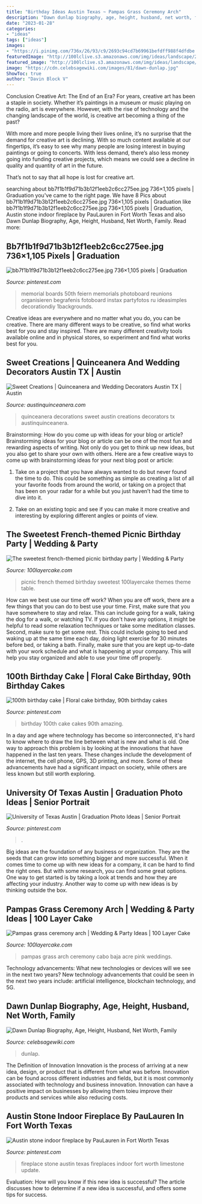 ```yaml
---
title: "Birthday Ideas Austin Texas ~ Pampas Grass Ceremony Arch"
description: "Dawn dunlap biography, age, height, husband, net worth, family"
date: "2023-01-28"
categories:
- "ideas"
tags: ["ideas"]
images:
- "https://i.pinimg.com/736x/26/93/c9/2693c94cd7b69961befdff988f4dfdbe.jpg"
featuredImage: "http://100lclive.s3.amazonaws.com/img/ideas/landscape/218989.jpg"
featured_image: "http://100lclive.s3.amazonaws.com/img/ideas/landscape/209614.jpg"
image: "https://cdn.celebsagewiki.com/images/81/dawn-dunlap.jpg"
ShowToc: true
author: "Davin Block V"
---
```



Conclusion
Creative Art: The End of an Era?
For years, creative art has been a staple in society. Whether it’s paintings in a museum or music playing on the radio, art is everywhere. However, with the rise of technology and the changing landscape of the world, is creative art becoming a thing of the past?

With more and more people living their lives online, it’s no surprise that the demand for creative art is declining. With so much content available at our fingertips, it’s easy to see why many people are losing interest in buying paintings or going to concerts. With less demand, there’s also less money going into funding creative projects, which means we could see a decline in quality and quantity of art in the future.

That’s not to say that all hope is lost for creative art.

	

		
searching about bb7f1b1f9d71b3b12f1eeb2c6cc275ee.jpg 736×1,105 pixels | Graduation you've came to the right page. We have 8 Pics about bb7f1b1f9d71b3b12f1eeb2c6cc275ee.jpg 736×1,105 pixels | Graduation like bb7f1b1f9d71b3b12f1eeb2c6cc275ee.jpg 736×1,105 pixels | Graduation, Austin stone indoor fireplace by PauLauren in Fort Worth Texas and also Dawn Dunlap Biography, Age, Height, Husband, Net Worth, Family. Read more:
		
    
## Bb7f1b1f9d71b3b12f1eeb2c6cc275ee.jpg 736×1,105 Pixels | Graduation

<img loading=lazy src="https://i.pinimg.com/736x/de/db/1e/dedb1e840e40aeaa6b257322b7da0985.jpg" onerror="this.onerror=null;this.src='https://tse4.mm.bing.net/th?id=OIP.bEMzBMC-Vfaa1N-eYA8F6AHaLH&amp;pid=15.1';" alt="bb7f1b1f9d71b3b12f1eeb2c6cc275ee.jpg 736×1,105 pixels | Graduation">

_Source: pinterest.com_

>memorial boards 50th feiern memorials photoboard reunions organisieren begrafenis fotoboard instax partyfotos ru ideasimples decorationdiy 1backgrounds. 

	

Creative ideas are everywhere and no matter what you do, you can be creative. There are many different ways to be creative, so find what works best for you and stay inspired. There are many different creativity tools available online and in physical stores, so experiment and find what works best for you.

    
## Sweet Creations | Quinceanera And Wedding Decorators Austin TX | Austin

<img loading=lazy src="https://www.austinquinceanera.com/sites/default/files/attach/onion-creek-ballroom20.jpg" onerror="this.onerror=null;this.src='https://tse3.mm.bing.net/th?id=OIP.mpUFwfazCgVEqc4teJPAaQHaE9&amp;pid=15.1';" alt="Sweet Creations | Quinceanera and Wedding Decorators Austin TX | Austin">

_Source: austinquinceanera.com_

>quinceanera decorations sweet austin creations decorators tx austinquinceanera. 

	

Brainstorming: How do you come up with ideas for your blog or article?
Brainstorming ideas for your blog or article can be one of the most fun and rewarding aspects of writing. Not only do you get to think up new ideas, but you also get to share your own with others. Here are a few creative ways to come up with brainstorming ideas for your next blog post or article:
1. Take on a project that you have always wanted to do but never found the time to do. This could be something as simple as creating a list of all your favorite foods from around the world, or taking on a project that has been on your radar for a while but you just haven’t had the time to dive into it.

2. Take on an existing topic and see if you can make it more creative and interesting by exploring different angles or points of view.

    
## The Sweetest French-themed Picnic Birthday Party | Wedding &amp; Party

<img loading=lazy src="http://100lclive.s3.amazonaws.com/img/ideas/landscape/209614.jpg" onerror="this.onerror=null;this.src='https://tse4.mm.bing.net/th?id=OIP.mr-83G86vwDauyMKuT6WWAHaJ6&amp;pid=15.1';" alt="The sweetest french-themed picnic birthday party | Wedding &amp; Party">

_Source: 100layercake.com_

>picnic french themed birthday sweetest 100layercake themes theme table. 

	

How can we best use our time off work?
When you are off work, there are a few things that you can do to best use your time. First, make sure that you have somewhere to stay and relax. This can include going for a walk, taking the dog for a walk, or watching TV. If you don't have any options, it might be helpful to read some relaxation techniques or take some meditation classes. Second, make sure to get some rest. This could include going to bed and waking up at the same time each day, doing light exercise for 30 minutes before bed, or taking a bath. Finally, make sure that you are kept up-to-date with your work schedule and what is happening at your company. This will help you stay organized and able to use your time off properly.

    
## 100th Birthday Cake | Floral Cake Birthday, 90th Birthday Cakes

<img loading=lazy src="https://i.pinimg.com/736x/26/93/c9/2693c94cd7b69961befdff988f4dfdbe.jpg" onerror="this.onerror=null;this.src='https://tse2.mm.bing.net/th?id=OIP.KEfW6sic4iDF7mxk9QYkggHaJ3&amp;pid=15.1';" alt="100th birthday cake | Floral cake birthday, 90th birthday cakes">

_Source: pinterest.com_

>birthday 100th cake cakes 90th amazing. 

	

In a day and age where technology has become so interconnected, it's hard to know where to draw the line between what is new and what is old. One way to approach this problem is by looking at the innovations that have happened in the last ten years. These changes include the development of the internet, the cell phone, GPS, 3D printing, and more. Some of these advancements have had a significant impact on society, while others are less known but still worth exploring.

    
## University Of Texas Austin | Graduation Photo Ideas | Senior Portrait

<img loading=lazy src="https://i.pinimg.com/736x/b4/d2/59/b4d2593454c43543403129276a988559.jpg" onerror="this.onerror=null;this.src='https://tse3.mm.bing.net/th?id=OIP.73T7M4sgNWYqbgdh1gC5wwHaLH&amp;pid=15.1';" alt="University of Texas Austin | Graduation Photo Ideas | Senior Portrait">

_Source: pinterest.com_

>. 

	

Big ideas are the foundation of any business or organization. They are the seeds that can grow into something bigger and more successful. When it comes time to come up with new ideas for a company, it can be hard to find the right ones. But with some research, you can find some great options. One way to get started is by taking a look at trends and how they are affecting your industry. Another way to come up with new ideas is by thinking outside the box.

    
## Pampas Grass Ceremony Arch | Wedding &amp; Party Ideas | 100 Layer Cake

<img loading=lazy src="http://100lclive.s3.amazonaws.com/img/ideas/landscape/218989.jpg" onerror="this.onerror=null;this.src='https://tse2.mm.bing.net/th?id=OIP._2HbPvSS0yXVdYvnU5YBzAHaLH&amp;pid=15.1';" alt="Pampas grass ceremony arch | Wedding &amp; Party Ideas | 100 Layer Cake">

_Source: 100layercake.com_

>pampas grass arch ceremony cabo baja acre pink weddings. 

	

Technology advancements: What new technologies or devices will we see in the next two years?
New technology advancements that could be seen in the next two years include: artificial intelligence, blockchain technology, and 5G.

    
## Dawn Dunlap Biography, Age, Height, Husband, Net Worth, Family

<img loading=lazy src="https://cdn.celebsagewiki.com/images/81/dawn-dunlap.jpg" onerror="this.onerror=null;this.src='https://tse3.mm.bing.net/th?id=OIP.hhGk7wAYee8Wk0bVrMM66wAAAA&amp;pid=15.1';" alt="Dawn Dunlap Biography, Age, Height, Husband, Net Worth, Family">

_Source: celebsagewiki.com_

>dunlap. 

	

The Definition of Innovation
Innovation is the process of arriving at a new idea, design, or product that is different from what was before. Innovation can be found across different industries and fields, but it is most commonly associated with technology and business innovation. Innovation can have a positive impact on businesses by allowing them toieu improve their products and services while also reducing costs.

    
## Austin Stone Indoor Fireplace By PauLauren In Fort Worth Texas

<img loading=lazy src="https://i.pinimg.com/736x/f9/96/64/f99664263d12d3883d8a3a89f3aa5157--indoor-fireplaces-fort-worth-texas.jpg" onerror="this.onerror=null;this.src='https://tse3.mm.bing.net/th?id=OIP.92FTRJ0ikmN2FsP5aEIwVwAAAA&amp;pid=15.1';" alt="Austin stone indoor fireplace by PauLauren in Fort Worth Texas">

_Source: pinterest.com_

>fireplace stone austin texas fireplaces indoor fort worth limestone update. 

	

Evaluation: How will you know if this new idea is successful?
The article discusses how to determine if a new idea is successful, and offers some tips for success.

